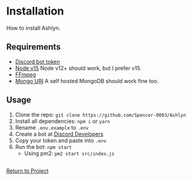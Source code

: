# Installation

How to install Ashlyn.

## Requirements

- [Discord bot token](https://discord.com/developers/applications)
- [Node v15](https://nodejs.org/) Node v12+ should work, but I prefer v15.
- [FFmpeg](https://ffmpeg.org/download.html)
- [Mongo URI](https://www.mongodb.com/) A self hosted MongoDB should work fine too.

## Usage

1. Clone the repo: `git clone https://github.com/Spencer-0003/Ashlyn`
2. Install all dependencies: `npm i` or `yarn`
3. Rename `.env.example` to `.env`
4. Create a bot at [Discord Developers](https://discord.com/developers/applications)
5. Copy your token and paste into `.env`
6. Run the bot: `npm start`
   - Using pm2: `pm2 start src/index.js`

##

[Return to Project](https://github.com/Spencer-0003/Ashlyn)
